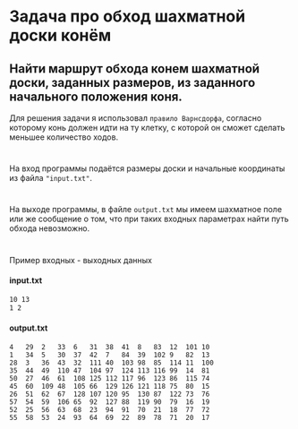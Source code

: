 # Задача про обход шахматной доски конём
## Найти маршрут обхода конем шахматной доски, заданных размеров, из заданного начального положения коня.
Для решения задачи я использовал `правило Варнсдорфа`, согласно которому конь должен идти на ту клетку, с которой он сможет сделать меньшее количество ходов.
# 
На вход программы подаётся размеры доски и начальные координаты из файла `"input.txt"`.
# 
На выходе программы, в файле `output.txt` мы имеем шахматное поле или же сообщение о том, что при таких входных параметрах найти путь обхода невозможно.
#
Пример входных - выходных данных
#### input.txt
```input.txt
10 13
1 2
```
#### output.txt
```
4	29	2	33	6	31	38	41	8	83	12	101	10	
1	34	5	30	37	42	7	84	39	102	9	82	13	
28	3	36	43	32	111	40	103	98	85	114	11	100	
35	44	49	110	47	104	97	124	113	116	99	14	81	
50	27	46	61	108	125	112	117	96	123	86	115	74	
45	60	109	48	105	66	129	126	121	118	75	80	15	
26	51	62	67	128	107	120	95	130	87	122	73	76	
57	54	59	106	65	92	127	88	119	90	79	16	19	
52	25	56	63	68	23	94	91	70	21	18	77	72	
55	58	53	24	93	64	69	22	89	78	71	20	17	

```
